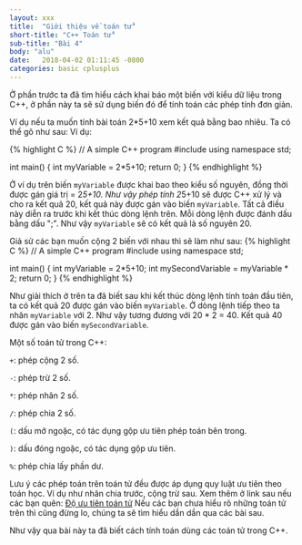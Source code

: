 ```yaml
---
layout: xxx
title:  "Giới thiệu về toán tử"
short-title: "C++ Toán tử"
sub-title: "Bài 4"
body: "alu"
date:   2018-04-02 01:11:45 -0800
categories: basic cplusplus
---
```

<!--{% include mycomponent.html %}-->

Ở phần trước ta đã tìm hiểu cách khai báo một biến với kiểu dữ liệu trong C++, ở phần này ta sẽ sử dụng biến đó để tính toán các phép tính đơn giản.

Ví dụ nếu ta muốn tính bài toán 2*5+10 xem kết quả bằng bao nhiêu. Ta có thể gõ như sau:
Ví dụ:

{% highlight C %}
// A simple C++ program
#include <iostream>
using namespace std;

int main() 
{
  int myVariable = 2*5+10;
  return 0;
}
{% endhighlight %}

Ở ví dụ trên biến `myVariable` được khai bao theo kiểu số nguyên, đồng thời được gán giá trị = 2*5+10. Như vậy phép tính 2*5+10 sẽ được C++ xử lý và cho ra kết quả 20, kết quả này được gán vào biến `myVariable`. Tất cả điều này diễn ra trước khi kết thúc dòng lệnh trên. Mỗi dòng lệnh được đánh dấu bằng dấu ";". Như vậy `myVariable` sẽ có kết quả là số nguyên 20.

Giả sử các bạn muốn cộng 2 biến với nhau thì sẽ làm như sau:
{% highlight C %}
// A simple C++ program
#include <iostream>
using namespace std;

int main() 
{
  int myVariable = 2*5+10;
  int mySecondVariable = myVariable * 2;
  return 0;
}
{% endhighlight %}

Như giải thích ở trên ta đã biết sau khi kết thúc dòng lệnh tính toán đầu tiên, ta có kết quả 20 được gán vào biến `myVariable`. Ở dòng lệnh tiếp theo ta nhân `myVariable` với 2. Như vậy tương đương với 20 * 2 = 40. Kết quả 40 được gán vào biến `mySecondVariable`.

Một số toán tử trong C++:

`+`: phép cộng 2 số.

`-`: phép trừ 2 số.

`*`: phép nhân 2 số.

`/`: phép chia 2 số.

`(`: dấu mở ngoặc, có tác dụng gộp ưu tiên phép toán bên trong.

`)`: dấu đóng ngoặc, có tác dụng gộp ưu tiên.

`%`: phép chia lấy phần dư.

Lưu ý các phép toán trên toán tử đều được áp dụng quy luật ưu tiên theo toán học. Ví dụ như nhân chia trước, cộng trừ sau. Xem thêm ở link sau nếu các bạn quên:
[Độ ưu tiên toán tử](https://vi.wikipedia.org/wiki/%C4%90%E1%BB%99_%C6%B0u_ti%C3%AAn_c%E1%BB%A7a_to%C3%A1n_t%E1%BB%AD)
Nếu các bạn chưa hiểu rõ những toán tử trên thì cũng đừng lo, chúng ta sẽ tìm hiểu dần dần qua các bài sau.

Như vậy qua bài này ta đã biết cách tính toán dùng các toán tử trong C++.
